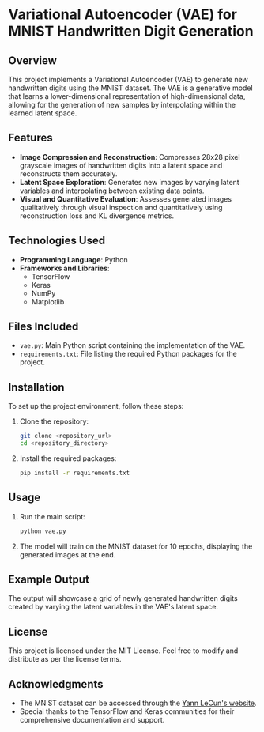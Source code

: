 # Variational Autoencoder (VAE) for MNIST Handwritten Digit Generation

## Overview

This project implements a Variational Autoencoder (VAE) to generate new handwritten digits using the MNIST dataset. The VAE is a generative model that learns a lower-dimensional representation of high-dimensional data, allowing for the generation of new samples by interpolating within the learned latent space.

## Features

- **Image Compression and Reconstruction**: Compresses 28x28 pixel grayscale images of handwritten digits into a latent space and reconstructs them accurately.
- **Latent Space Exploration**: Generates new images by varying latent variables and interpolating between existing data points.
- **Visual and Quantitative Evaluation**: Assesses generated images qualitatively through visual inspection and quantitatively using reconstruction loss and KL divergence metrics.

## Technologies Used

- **Programming Language**: Python
- **Frameworks and Libraries**:
  - TensorFlow
  - Keras
  - NumPy
  - Matplotlib

## Files Included

- `vae.py`: Main Python script containing the implementation of the VAE.
- `requirements.txt`: File listing the required Python packages for the project.

## Installation

To set up the project environment, follow these steps:

1. Clone the repository:
   ```bash
   git clone <repository_url>
   cd <repository_directory>
   ```

2. Install the required packages:
   ```bash
   pip install -r requirements.txt
   ```

## Usage

1. Run the main script:
   ```bash
   python vae.py
   ```

2. The model will train on the MNIST dataset for 10 epochs, displaying the generated images at the end.

## Example Output

The output will showcase a grid of newly generated handwritten digits created by varying the latent variables in the VAE's latent space.

## License

This project is licensed under the MIT License. Feel free to modify and distribute as per the license terms.

## Acknowledgments

- The MNIST dataset can be accessed through the [Yann LeCun's website](http://yann.lecun.com/exdb/mnist/).
- Special thanks to the TensorFlow and Keras communities for their comprehensive documentation and support.
